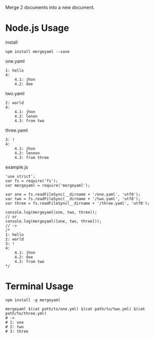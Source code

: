 Merge 2 documents into a new document.

# Node.js Usage

install
```
npm install mergeyaml --save
```

one.yaml
```
1: hello
4:
    4.1: jhon
    4.2: doe
```

two.yaml
```
2: world
4:
    4.1: jhon
    4.2: lenon
    4.3: from two

```

three.yaml
```
3: !
4: 
    4.1: jhon
    4.2: lennon
    4.3: from three

```

example.js
```
'use strict';
var fs = require('fs');
var mergeyaml = require('mergeyaml');

var one = fs.readFileSync(__dirname + '/one.yaml', 'utf8');
var two = fs.readFileSync(__dirname + '/two.yaml', 'utf8');
var three = fs.readFileSync(__dirname + '/three.yaml', 'utf8');

console.log(mergeyaml(one, two, three));
// or
console.log(mergeyaml([one, two, three]));
// ->
/*
1: hello
2: world
3: !
4: 
    4.1: jhon
    4.2: doe
    4.3: from two 
*/
```

# Terminal Usage
 ```
 npm install -g mergeyaml
 ```
 ```
 mergeyaml $(cat path/to/one.yml) $(cat path/to/two.yml) $(cat path/to/three.yml)
# ->
# 1: one
# 2: two
# 3: three
 
 ```